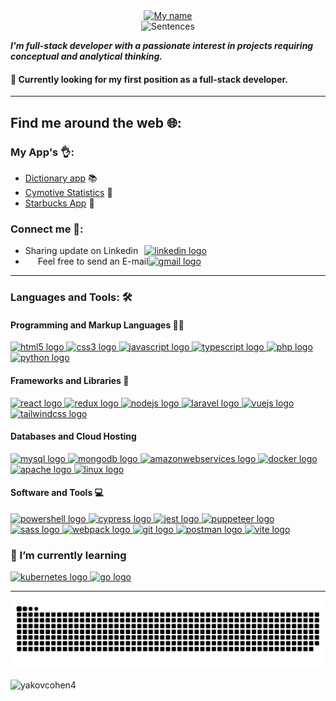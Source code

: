 
<div style="display: flex; flex-direction: column; align-items: center;"">
  <a href="https://github.com/yakovcohen4"><img src="https://readme-typing-svg.demolab.com?font=Lora&size=32&pause=1000&color=007BFF&center=true&vCenter=true&multiline=true&repeat=false&random=false&width=450&height=50&lines=Hi%2C+I'm+Yakov" alt="My name" />
  </a>
  <img src="https://readme-typing-svg.demolab.com?font=Lora&size=24&pause=1000&color=007BFF&center=true&vCenter=true&random=false&width=450&height=50&lines=I'm+Full-Stack+Developer;Always+learning+new+things" alt="Sentences" />
</div>

**_I'm full-stack developer with a passionate interest in projects requiring conceptual and
analytical thinking._**

#### 🔭 Currently looking for my first position as a full-stack developer.

---

## Find me around the web 🌐:

### My App's 👌:

-   [Dictionary app](http://dictionary-yakov2.s3-website-eu-west-1.amazonaws.com/) 📚
-   [Cymotive Statistics](https://yakovcohen4.github.io/CymotiveChallenge/) 🚕
-   [Starbucks App](https://62a9d0798e3ae7173452d5df--clinquant-lebkuchen-f40bfd.netlify.app/) 🌟

### Connect me 💬:

-   <div style="display: flex; align-items: center;">
      <div style="margin-right: 10px;">
        Sharing update on Linkedin 
      </div>
      <a href="https://www.linkedin.com/in/yakovcohen/" target="_blank">
        <img src="https://raw.githubusercontent.com/maurodesouza/profile-readme-generator/master/src/assets/icons/social/linkedin/default.svg" width="30" height="30" alt="linkedin logo" />
      </a>
    </div>

-   <div style="display: flex; align-items: center;">
      <div style="margin-left: 20px;">
        Feel free to send an E-mail 
      </div>
      <a href="mailto:yakovc1431@gmail.com" target="_blank">
        <img src="https://raw.githubusercontent.com/maurodesouza/profile-readme-generator/master/src/assets/icons/social/gmail/default.svg" width="30" height="30" alt="gmail logo" />
      </a>
    </div>

---

### Languages and Tools: 🛠️


#### Programming and Markup Languages 👨‍💻
<a href="https://www.w3.org/html/" target="_blank">
    <img src="https://skillicons.dev/icons?i=html" height="50" alt="html5 logo" /> 
</a>
<a href="https://www.w3schools.com/css/" target="_blank">
    <img src="https://skillicons.dev/icons?i=css" height="50" alt="css3 logo" /> 
</a>
<a href="https://developer.mozilla.org/en-US/docs/Web/JavaScript" target="_blank">
    <img src="https://skillicons.dev/icons?i=js" height="50" alt="javascript logo" /> 
</a>
<a href="https://www.typescriptlang.org/" target="_blank">
    <img src="https://skillicons.dev/icons?i=ts" height="50" alt="typescript logo" /> 
</a>
<a href="https://www.php.net/" target="_blank">
    <img src="https://www.vectorlogo.zone/logos/php/php-icon.svg" height="50" alt="php logo" /> 
</a>
<a href="https://www.python.org/" target="_blank">
    <img src="https://skillicons.dev/icons?i=python" height="50" alt="python logo" /> 
</a>

#### Frameworks and Libraries 🧰
<a href="https://reactjs.org/" target="_blank">
    <img src="https://skillicons.dev/icons?i=react" height="50" alt="react logo" /> 
</a>
<a href="https://redux.js.org" target="_blank">
    <img src="https://skillicons.dev/icons?i=redux" height="50" alt="redux logo" /> 
</a>
<a href="https://nodejs.org" target="_blank">
    <img src="https://skillicons.dev/icons?i=nodejs" height="50" alt="nodejs logo" /> 
</a>
<a href="https://laravel.com/" target="_blank">
    <img src="https://skillicons.dev/icons?i=laravel" height="50" alt="laravel logo" /> 
</a>
<a href="https://vuejs.org/" target="_blank">
    <img src="https://skillicons.dev/icons?i=vue" height="50" alt="vuejs logo" /> 
</a>
<a href="https://tailwindcss.com/" target="_blank">
    <img src="https://skillicons.dev/icons?i=tailwind" height="50" alt="tailwindcss logo" /> 
</a>

#### Databases and Cloud Hosting
<a href="https://www.mysql.com/" target="_blank">
    <img src="https://skillicons.dev/icons?i=mysql" height="50" alt="mysql logo" /> 
</a>
<a href="https://www.mongodb.com/" target="_blank">
    <img src="https://skillicons.dev/icons?i=mongodb" height="50" alt="mongodb logo" /> 
</a>
<a href="https://aws.amazon.com" target="_blank">
    <img src="https://skillicons.dev/icons?i=aws" height="50" alt="amazonwebservices logo" /> 
</a>
<a href="https://www.docker.com/" target="_blank">
    <img src="https://skillicons.dev/icons?i=docker" height="50" alt="docker logo" /> 
</a>
<a href="https://httpd.apache.org/" target="_blank">
    <img src="https://cdn.simpleicons.org/apache/D22128" height="50" alt="apache logo" /> 
</a>
<a href="https://www.linux.org/" target="_blank">
    <img src="https://skillicons.dev/icons?i=linux" height="50" alt="linux logo" /> 
</a>

#### Software and Tools 💻
<a href="https://docs.microsoft.com/en-us/powershell/" target="_blank">
    <img src="https://skillicons.dev/icons?i=powershell" height="50" alt="powershell logo" /> 
</a>
<a href="https://www.cypress.com/io" target="_blank">
    <img src="https://skillicons.dev/icons?i=cypress" height="50" alt="cypress logo" /> 
</a>
<a href="https://jestjs.io/" target="_blank">
    <img src="https://skillicons.dev/icons?i=jest" height="50" alt="jest logo" /> 
</a>
<a href="https://github.com/puppeteer/puppeteer" target="_blank">
    <img src="https://www.vectorlogo.zone/logos/pptrdev/pptrdev-official.svg" height="50" width="50" alt="puppeteer logo" /> 
</a>
<a href="https://sass-lang.com" target="_blank">
    <img src="https://skillicons.dev/icons?i=sass" height="50" alt="sass logo" /> 
</a>
<a href="https://webpack.js.org" target="_blank">
    <img src="https://skillicons.dev/icons?i=webpack" height="50" alt="webpack logo" /> 
</a>
<a href="https://git-scm.com/" target="_blank">
    <img src="https://skillicons.dev/icons?i=git" height="50" alt="git logo" /> 
</a>
<a href="https://www.postman.com/" target="_blank">
    <img src="https://skillicons.dev/icons?i=postman" height="50" alt="postman logo" /> 
</a>
<a href="https://vitejs.dev/" target="_blank">
    <img src="https://skillicons.dev/icons?i=vite" height="50" alt="vite logo" /> 
</a>

### 🌱 I’m currently learning

<a href="https://kubernetes.io/" target="_blank">
    <img src="https://skillicons.dev/icons?i=kubernetes" height="50" alt="kubernetes logo"  />
</a>
<a href="https://golang.org" target="_blank">
    <img src="https://skillicons.dev/icons?i=go" height="50" alt="go logo"  />
</a>

---

<img src="https://raw.githubusercontent.com/yakovcohen4/yakovcohen4/output/snake.svg" alt="Snake animation" />

<p align="left"> <img src="https://komarev.com/ghpvc/?username=yakovcohen4&label=Profile%20views&color=0e75b6&style=flat" alt="yakovcohen4" /> </p>
